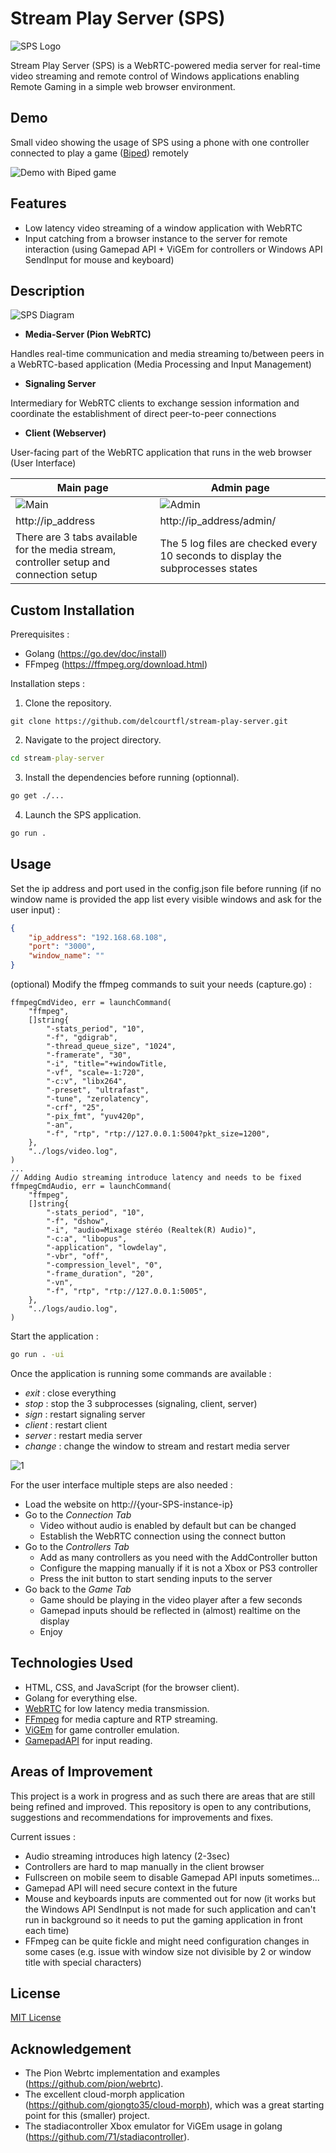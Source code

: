 # Stream Play Server (SPS)

![SPS Logo](res/SPSLogo.png)

Stream Play Server (SPS) is a WebRTC-powered media server for real-time video streaming and remote control of Windows applications enabling Remote Gaming in a simple web browser environment.

## Demo

Small video showing the usage of SPS using a phone with one controller connected to play a game ([Biped](https://store.steampowered.com/app/1071870/Biped/)) remotely

![Demo with Biped game](res/DemoSPS.gif)

## Features

- Low latency video streaming of a window application with WebRTC
- Input catching from a browser instance to the server for remote interaction (using Gamepad API + ViGEm for controllers or Windows API SendInput for mouse and keyboard)

## Description

![SPS Diagram](res/StreamPlayServer.png)

- **Media-Server (Pion WebRTC)**

Handles real-time communication and media streaming to/between peers in a WebRTC-based application (Media Processing and Input Management)

- **Signaling Server**

Intermediary for WebRTC clients to exchange session information and coordinate the establishment of direct peer-to-peer connections

- **Client (Webserver)**

User-facing part of the WebRTC application that runs in the web browser (User Interface)

| Main page         | Admin page         |
| --------------- | --------------- |
| ![Main](res/ClientSPSmain.PNG) | ![Admin](res/ClientSPSadmin.PNG) |
| http://ip\_address | http://ip\_address/admin/ |
| There are 3 tabs available for the media stream, controller setup and connection setup | The 5 log files are checked every 10 seconds to display the subprocesses states |

## Custom Installation

Prerequisites : 
- Golang (https://go.dev/doc/install)
- FFmpeg (https://ffmpeg.org/download.html)

Installation steps :
1. Clone the repository.
```
git clone https://github.com/delcourtfl/stream-play-server.git
```
2. Navigate to the project directory.
```cmd
cd stream-play-server
```
3. Install the dependencies before running (optionnal).
```cmd
go get ./...
```
4. Launch the SPS application.
```cmd
go run .
```

## Usage

Set the ip address and port used in the config.json file before running (if no window name is provided the app list every visible windows and ask for the user input) :
```json
{
    "ip_address": "192.168.68.108",
    "port": "3000",
    "window_name": ""
}
```

(optional) Modify the ffmpeg commands to suit your needs (capture.go) :
```golang
ffmpegCmdVideo, err = launchCommand(
    "ffmpeg",
    []string{
        "-stats_period", "10",
        "-f", "gdigrab",
        "-thread_queue_size", "1024",
        "-framerate", "30",
        "-i", "title="+windowTitle,
        "-vf", "scale=-1:720",
        "-c:v", "libx264",
        "-preset", "ultrafast",
        "-tune", "zerolatency",
        "-crf", "25",
        "-pix_fmt", "yuv420p",
        "-an",
        "-f", "rtp", "rtp://127.0.0.1:5004?pkt_size=1200",
    },
    "../logs/video.log",
)
...
// Adding Audio streaming introduce latency and needs to be fixed
ffmpegCmdAudio, err = launchCommand(
    "ffmpeg",
    []string{
        "-stats_period", "10",
        "-f", "dshow",
        "-i", "audio=Mixage stéréo (Realtek(R) Audio)",
        "-c:a", "libopus",
        "-application", "lowdelay",
        "-vbr", "off",
        "-compression_level", "0",
        "-frame_duration", "20",
        "-vn",
        "-f", "rtp", "rtp://127.0.0.1:5005",
    },
    "../logs/audio.log",
)
```

Start the application :
```cmd
go run . -ui
```

Once the application is running some commands are available :

- *exit* : close everything
- *stop* : stop the 3 subprocesses (signaling, client, server)
- *sign* : restart signaling server
- *client* : restart client
- *server* : restart media server
- *change* : change the window to stream and restart media server

![1](res/ServerSPS.PNG)

For the user interface multiple steps are also needed :
- Load the website on http://{your-SPS-instance-ip}
- Go to the *Connection Tab*
    - Video without audio is enabled by default but can be changed
    - Establish the WebRTC connection using the connect button
- Go to the *Controllers Tab*
    - Add as many controllers as you need with the AddController button
    - Configure the mapping manually if it is not a Xbox or PS3 controller
    - Press the init button to start sending inputs to the server
- Go back to the *Game Tab*
    - Game should be playing in the video player after a few seconds
    - Gamepad inputs should be reflected in (almost) realtime on the display
    - Enjoy

## Technologies Used

- HTML, CSS, and JavaScript (for the browser client).
- Golang for everything else.
- [WebRTC](https://webrtc.org/) for low latency media transmission.
- [FFmpeg](https://www.ffmpeg.org/) for media capture and RTP streaming.
- [ViGEm](https://github.com/ViGEm/ViGEmBus) for game controller emulation.
- [GamepadAPI](https://developer.mozilla.org/en-US/docs/Web/API/Gamepad_API) for input reading.

## Areas of Improvement

This project is a work in progress and as such there are areas that are still being refined and improved. This repository is open to any contributions, suggestions and recommendations for improvements and fixes.

Current issues :
- Audio streaming introduces high latency (2-3sec)
- Controllers are hard to map manually in the client browser
- Fullscreen on mobile seem to disable Gamepad API inputs sometimes...
- Gamepad API will need secure context in the future
- Mouse and keyboards inputs are commented out for now (it works but the Windows API SendInput is not made for such application and can't run in background so it needs to put the gaming application in front each time)
- FFmpeg can be quite fickle and might need configuration changes in some cases (e.g. issue with window size not divisible by 2 or window title with special characters)

## License

[MIT License](LICENSE)

## Acknowledgement

- The Pion Webrtc implementation and examples (https://github.com/pion/webrtc).
- The excellent cloud-morph application (https://github.com/giongto35/cloud-morph), which was a great starting point for this (smaller) project.
- The stadiacontroller Xbox emulator for ViGEm usage in golang (https://github.com/71/stadiacontroller).
